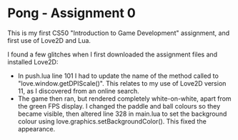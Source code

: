 # Pong - Assignment 0

This is my first CS50 "Introduction to Game Development" assignment, and first use of Love2D and Lua.

I found a few glitches when I first downloaded the assignment files and installed Love2D:
* In push.lua line 101 I had to update the name of the method called to "love.window.getDPIScale()".  This relates to my use of Love2D version 11, as I discovered from an online search.
* The game then ran, but rendered completely white-on-white, apart from the green FPS display.  I changed the paddle and ball colours so they became visible, then altered line 328 in main.lua to set the background colour using love.graphics.setBackgroundColor().  This fixed the appearance.
